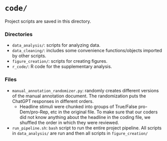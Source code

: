 # `code/`

Project scripts are saved in this directory.

### Directories
- `data_analysis/`: scripts for analyzing data.
- `data_cleaning/`: includes some convenience functions/objects imported by other scripts.
- `figure_creation/`: scripts for creating figures.
- `r_code/`: R code for the supplementary analysis.

### Files
- `manual_annotation_randomizer.py`: randomly creates different versions of the manual annotation document. The randomization puts the ChatGPT responses in different orders.
    - Headline stimuli were chunked into groups of True/False pro-Dem/pro-Rep, etc in the original file. To make sure that our coders did not know anything about the headline in the coding file, we shuffled the order in which they were reviewed.
- `run_pipeline.sh`: `bash` script to run the entire project pipeline. All scripts in `data_analysis/` are run and then all scripts in `figure_creation/`